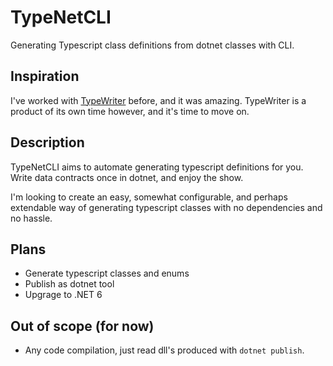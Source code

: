 # TypeNetCLI
Generating Typescript class definitions from dotnet classes with CLI.

## Inspiration
I've worked with [TypeWriter](https://frhagn.github.io/Typewriter/) before, and it was amazing. TypeWriter is a product of its own time however, and it's time to move on.

## Description
TypeNetCLI aims to automate generating typescript definitions for you. Write data contracts once in dotnet, and enjoy the show.

I'm looking to create an easy, somewhat configurable, and perhaps extendable way of generating typescript classes with no dependencies and no hassle.

## Plans
* Generate typescript classes and enums
* Publish as dotnet tool
* Upgrage to .NET 6

## Out of scope (for now)
* Any code compilation, just read dll's produced with `dotnet publish`.
